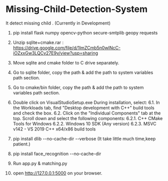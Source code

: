 # Missing-Child-Detection-System
It detect missing child . (Currently in Development)


1. pip install flask numpy opencv-python secure-smtplib geopy requests


2. Unzip sqlite+cmake.rar  : https://drive.google.com/file/d/1lmZCmb5n0wINcC-iOZxxGw3LQCv27E9v/view?usp=sharing
3. Move sqlite and cmake folder to C drive separately.
4. Go to sqlite folder, copy the path & add the path to system variables path section.
5. Go to cmake/bin folder, copy the path & add the path to system variables path section.

6. Double click on VisualStudioSetup.exe
      During installation, select:
            6.1. In the Workloads tab, find "Desktop development with C++" build tools and check the box.
            6.2. Click on the "Individual Components" tab at the top.
                  Scroll down and select the following components:
                        6.2.1. C++ CMake Tools for Windows
                        6.2.2. Windows 10 SDK    (Any version)
                        6.2.3. MSVC v142 - VS 2019 C++ x64/x86 build tools

7. pip install dlib --no-cache-dir --verbose      (It take little much time,keep patient.)

8. pip install face_recognition --no-cache-dir

9. Run app.py  & matching.py

10. open http://127.0.0.1:5000  on your browser.

